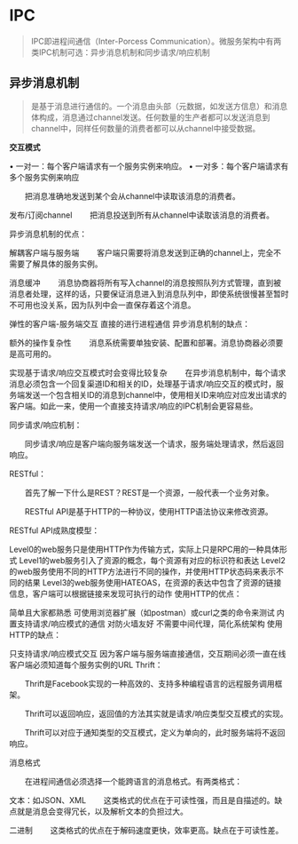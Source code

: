 # IPC


> IPC即进程间通信（Inter-Porcess Communication）。微服务架构中有两类IPC机制可选：异步消息机制和同步请求/响应机制

## 异步消息机制
> 是基于消息进行通信的。一个消息由头部（元数据，如发送方信息）和消息体构成，消息通过channel发送。任何数量的生产者都可以发送消息到channel中，同样任何数量的消费者都可以从channel中接受数据。

**交互模式**

• 一对一：每个客户端请求有一个服务实例来响应。
• 一对多：每个客户端请求有多个服务实例来响应


  把消息准确地发送到某个会从channel中读取该消息的消费者。

发布/订阅channel
  把消息投送到所有从channel中读取该消息的消费者。

异步消息机制的优点：

解耦客户端与服务端
  客户端只需要将消息发送到正确的channel上，完全不需要了解具体的服务实例。

消息缓冲
  消息协商器将所有写入channel的消息按照队列方式管理，直到被消息者处理，这样的话，只要保证消息进入到消息队列中，即使系统很慢甚至暂时不可用也没关系，因为队列中会一直保存着这个消息。

弹性的客户端-服务端交互
直接的进行进程通信
异步消息机制的缺点：

额外的操作复杂性
  消息系统需要单独安装、配置和部署。消息协商器必须要是高可用的。

实现基于请求/响应交互模式时会变得比较复杂
  在异步消息机制中，每个请求消息必须包含一个回复渠道ID和相关的ID，处理基于请求/响应交互的模式时，服务端发送一个包含相关ID的消息到channel中，使用相关ID来响应对应发出请求的客户端。如此一来，使用一个直接支持请求/响应的IPC机制会更容易些。

同步请求/响应机制：

  同步请求/响应是客户端向服务端发送一个请求，服务端处理请求，然后返回响应。

RESTful：

  首先了解一下什么是REST？REST是一个资源，一般代表一个业务对象。

  RESTful API是基于HTTP的一种协议，使用HTTP语法协议来修改资源。

RESTful API成熟度模型：

Level0的web服务只是使用HTTP作为传输方式，实际上只是RPC用的一种具体形式
Level1的web服务引入了资源的概念，每个资源有对应的标识符和表达
Level2的web服务使用不同的HTTP方法进行不同的操作，并使用HTTP状态码来表示不同的结果
Level3的web服务使用HATEOAS，在资源的表达中包含了资源的链接信息，客户端可以根据链接来发现可执行的动作
使用HTTP的优点：

简单且大家都熟悉
可使用浏览器扩展（如postman）或curl之类的命令来测试
内置支持请求/响应模式的通信
对防火墙友好
不需要中间代理，简化系统架构
使用HTTP的缺点：

只支持请求/响应模式交互
因为客户端与服务端直接通信，交互期间必须一直在线
客户端必须知道每个服务实例的URL
Thrift：

  Thrift是Facebook实现的一种高效的、支持多种编程语言的远程服务调用框架。

  Thrift可以返回响应，返回值的方法其实就是请求/响应类型交互模式的实现。

  Thrift可以对应于通知类型的交互模式，定义为单向的，此时服务端将不返回响应。

消息格式

  在进程间通信必须选择一个能跨语言的消息格式。有两类格式：

文本：如JSON、XML
  这类格式的优点在于可读性强，而且是自描述的。缺点就是消息会变得冗长，以及解析文本的负担过大。

二进制
  这类格式的优点在于解码速度更快，效率更高。缺点在于可读性差。